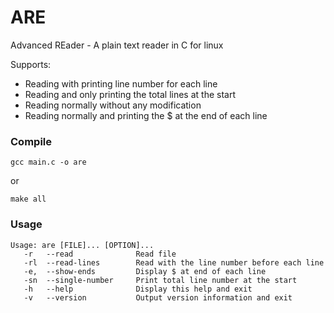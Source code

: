 # ARE
Advanced REader - A plain text reader in C for linux

Supports:
- Reading with printing line number for each line
- Reading and only printing the total lines at the start
- Reading normally without any modification
- Reading normally and printing the $ at the end of each line


### Compile
```
gcc main.c -o are
```
or
```
make all
```

### Usage
```
Usage: are [FILE]... [OPTION]...                                              
   -r   --read              Read file                                         
   -rl  --read-lines        Read with the line number before each line        
   -e,  --show-ends         Display $ at end of each line                     
   -sn  --single-number     Print total line number at the start              
   -h   --help              Display this help and exit                        
   -v   --version           Output version information and exit
```

